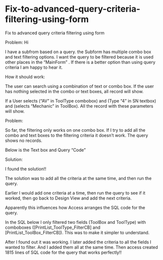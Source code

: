 # Fix-to-advanced-query-criteria-filtering-using-form
Fix to advanced query criteria filtering using form

Problem:
Hi

I have a subfrom based on a query. the Subform has multiple combo box and text filtering options. I want the query to be filtered because it is used other places in the “MainForm” . If there is a better option than using query criteria I am happy to hear it.

How it should work:

The user can search using a combination of text or combo box. If the user has nothing selected in the combo or text boxes, all record will show.

If a User selects (“AV” in ToolType combobox) and (Type “4” in SN textbox) and (selects “Mechanic” in ToolBox). All the record with these parameters will show.

Problem:

So far, the filtering only works on one combo box. If I try to add all the combo and text boxes to the filtering criteria it doesn’t work. The query shows no records.

Below is the Text box and Query “Code”


Solution:

I found the solution!!

The solution was to add all the criteria at the same time, and then run the query.

Earlier I would add one criteria at a time, then run the query to see if it worked, then go back to Design View and add the next criteria. 

Apparently this influences how Access arranges the SQL code for the query.

In the SQL below I only filtered two fields (ToolBox and ToolType) with comboboxes ([PrintList_ToolType_FilterCB] and [PrintList_ToolBox_FilterCB]). This was to make it simpler to understand.

After I found out it was working. I later added the criteria to all the fields I wanted to filter. And I added them all at the same time. Then access created 1815 lines of SQL code for the query that works perfectly!!
